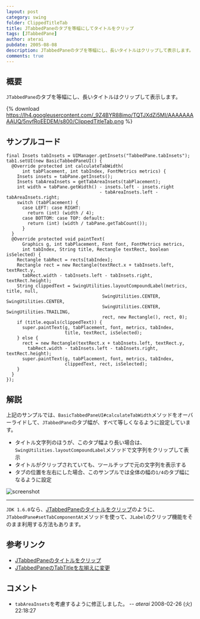 ```yaml
---
layout: post
category: swing
folder: ClippedTitleTab
title: JTabbedPaneのタブを等幅にしてタイトルをクリップ
tags: [JTabbedPane]
author: aterai
pubdate: 2005-08-08
description: JTabbedPaneのタブを等幅にし、長いタイトルはクリップして表示します。
comments: true
---
```

## 概要
`JTabbedPane`のタブを等幅にし、長いタイトルはクリップして表示します。

{% download https://lh4.googleusercontent.com/_9Z4BYR88imo/TQTJXdZi5MI/AAAAAAAAAUQ/5nvfRoEEDEM/s800/ClippedTitleTab.png %}

## サンプルコード
<pre class="prettyprint"><code>final Insets tabInsets = UIManager.getInsets("TabbedPane.tabInsets");
tab1.setUI(new BasicTabbedPaneUI() {
  @Override protected int calculateTabWidth(
      int tabPlacement, int tabIndex, FontMetrics metrics) {
    Insets insets = tabPane.getInsets();
    Insets tabAreaInsets = getTabAreaInsets(tabPlacement);
    int width = tabPane.getWidth() - insets.left - insets.right
                                   - tabAreaInsets.left - tabAreaInsets.right;
    switch (tabPlacement) {
      case LEFT: case RIGHT:
        return (int) (width / 4);
      case BOTTOM: case TOP: default:
        return (int) (width / tabPane.getTabCount());
      }
  }
  @Override protected void paintText(
      Graphics g, int tabPlacement, Font font, FontMetrics metrics,
      int tabIndex, String title, Rectangle textRect, boolean isSelected) {
    Rectangle tabRect = rects[tabIndex];
    Rectangle rect = new Rectangle(textRect.x + tabInsets.left, textRect.y,
      tabRect.width - tabInsets.left - tabInsets.right, textRect.height);
    String clippedText = SwingUtilities.layoutCompoundLabel(metrics, title, null,
                                    SwingUtilities.CENTER, SwingUtilities.CENTER,
                                    SwingUtilities.CENTER, SwingUtilities.TRAILING,
                                    rect, new Rectangle(), rect, 0);
    if (title.equals(clippedText)) {
      super.paintText(g, tabPlacement, font, metrics, tabIndex,
                      title, textRect, isSelected);
    } else {
      rect = new Rectangle(textRect.x + tabInsets.left, textRect.y,
        tabRect.width - tabInsets.left - tabInsets.right, textRect.height);
      super.paintText(g, tabPlacement, font, metrics, tabIndex,
                      clippedText, rect, isSelected);
    }
  }
});
</code></pre>

## 解説
上記のサンプルでは、`BasicTabbedPaneUI#calculateTabWidth`メソッドをオーバーライドして、`JTabbedPane`のタブ幅が、すべて等しくなるように設定しています。

- タイトル文字列のほうが、このタブ幅より長い場合は、`SwingUtilities.layoutCompoundLabel`メソッドで文字列をクリップして表示
- タイトルがクリップされていても、ツールチップで元の文字列を表示する
- タブの位置を左右にした場合、このサンプルでは全体の幅の`1/4`のタブ幅になるように設定

<!-- dummy comment line for breaking list -->

![screenshot](https://lh3.googleusercontent.com/_9Z4BYR88imo/TQTJZ71XT7I/AAAAAAAAAUU/bO4iaEaR_xU/s800/ClippedTitleTab1.png)

- - - -
`JDK 1.6.0`なら、[JTabbedPaneのタイトルをクリップ](http://ateraimemo.com/Swing/ClippedTabLabel.html)のように、`JTabbedPane#setTabComponentAt`メソッドを使って、`JLabel`のクリップ機能をそのまま利用する方法もあります。

## 参考リンク
- [JTabbedPaneのタイトルをクリップ](http://ateraimemo.com/Swing/ClippedTabLabel.html)
- [JTabbedPaneのTabTitleを左揃えに変更](http://ateraimemo.com/Swing/TabTitleAlignment.html)

<!-- dummy comment line for breaking list -->

## コメント
- `tabAreaInsets`を考慮するように修正しました。 -- *aterai* 2008-02-26 (火) 22:18:27

<!-- dummy comment line for breaking list -->
